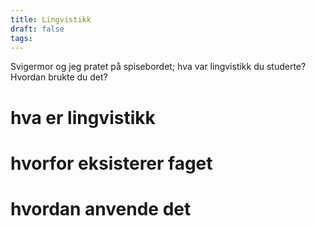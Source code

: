 ```yaml
---
title: Lingvistikk
draft: false
tags:
---
```



Svigermor og jeg pratet på spisebordet; hva var lingvistikk du studerte? Hvordan brukte du det?

# hva er lingvistikk

# hvorfor eksisterer faget

# hvordan anvende det

